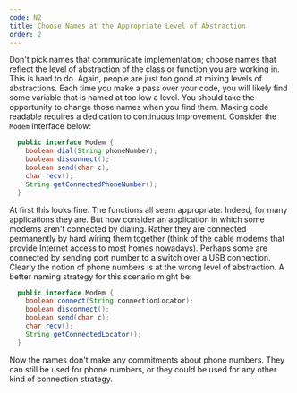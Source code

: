 ```yaml
---
code: N2
title: Choose Names at the Appropriate Level of Abstraction
order: 2
---
```

Don't pick names that communicate implementation; choose names that reflect the level of abstraction of the class or function you are working in.
This is hard to do.
Again, people are just too good at mixing levels of abstractions.
Each time you make a pass over your code, you will likely find some variable that is named at too low a level.
You should take the opportunity to change those names when you find them.
Making code readable requires a dedication to continuous improvement.
Consider the `Modem` interface below:

```java
  public interface Modem {
    boolean dial(String phoneNumber);
    boolean disconnect();
    boolean send(char c);
    char recv();
    String getConnectedPhoneNumber();
  }
```

At first this looks fine.
The functions all seem appropriate.
Indeed, for many applications they are.
But now consider an application in which some modems aren't connected by dialing.
Rather they are connected permanently by hard wiring them together (think of the cable modems that provide Internet access to most homes nowadays).
Perhaps some are connected by sending port number to a switch over a USB connection.
Clearly the notion of phone numbers is at the wrong level of abstraction.
A better naming strategy for this scenario might be:

```java
  public interface Modem {
    boolean connect(String connectionLocator);
    boolean disconnect();
    boolean send(char c);
    char recv();
    String getConnectedLocator();
  }
```

Now the names don't make any commitments about phone numbers.
They can still be used for phone numbers, or they could be used for any other kind of connection strategy.
```
